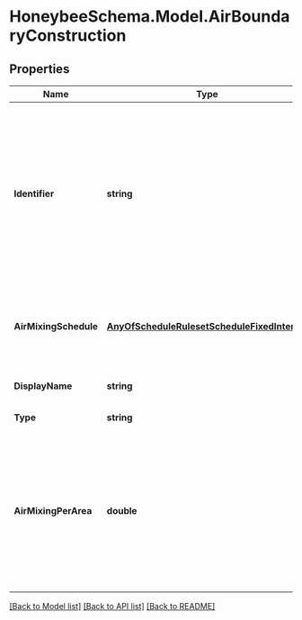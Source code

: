 
# HoneybeeSchema.Model.AirBoundaryConstruction

## Properties

Name | Type | Description | Notes
------------ | ------------- | ------------- | -------------
**Identifier** | **string** | Text string for a unique object ID. This identifier remains constant as the object is mutated, copied, and serialized to different formats (eg. dict, idf, osm). This identifier is also used to reference the object across a Model. It must be &lt; 100 characters, use only ASCII characters and exclude (, ; ! \\n \\t). | 
**AirMixingSchedule** | [**AnyOfScheduleRulesetScheduleFixedInterval**](AnyOfScheduleRulesetScheduleFixedInterval.md) | A fractional schedule as a ScheduleRuleset or ScheduleFixedInterval for the air mixing schedule across the construction. | 
**DisplayName** | **string** | Display name of the object with no character restrictions. | [optional] 
**Type** | **string** |  | [optional] [default to "AirBoundaryConstruction"]
**AirMixingPerArea** | **double** | A positive number for the amount of air mixing between Rooms across the air boundary surface [m3/s-m2]. Default: 0.1 corresponds to average indoor air speeds of 0.1 m/s (roughly 20 fpm), which is typical of what would be induced by a HVAC system. | [optional] [default to 0.1M]

[[Back to Model list]](../README.md#documentation-for-models)
[[Back to API list]](../README.md#documentation-for-api-endpoints)
[[Back to README]](../README.md)

